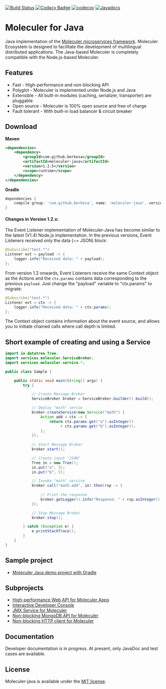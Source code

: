 [![Build Status](https://travis-ci.org/moleculer-java/moleculer-java.svg?branch=master)](https://travis-ci.org/moleculer-java/moleculer-java)
[![Codacy Badge](https://api.codacy.com/project/badge/Grade/a18722bf26f14e72946d1ae761fa7b5b)](https://www.codacy.com/manual/berkesa/moleculer-java?utm_source=github.com&amp;utm_medium=referral&amp;utm_content=moleculer-java/moleculer-java&amp;utm_campaign=Badge_Grade)
[![codecov](https://codecov.io/gh/moleculer-java/moleculer-java/branch/master/graph/badge.svg)](https://codecov.io/gh/moleculer-java/moleculer-java)
[![Javadocs](https://www.javadoc.io/badge/com.github.berkesa/moleculer-java.svg)](https://www.javadoc.io/doc/com.github.berkesa/moleculer-java)

# Moleculer for Java

Java implementation of the [Moleculer microservices framework](http://moleculer.services/). Moleculer Ecosystem is designed to facilitate the development of multilingual distributed applications. The Java-based Moleculer is completely compatible with the Node.js-based Moleculer.

## Features

*  Fast - High-performance and non-blocking API
*  Polyglot - Moleculer is implemented under Node.js and Java
*  Extensible - All built-in modules (caching, serializer, transporter) are pluggable
*  Open source - Moleculer is 100% open source and free of charge
*  Fault tolerant - With built-in load balancer &amp; circuit breaker

## Download

**Maven**

```xml
<dependencies>
	<dependency>
		<groupId>com.github.berkesa</groupId>
		<artifactId>moleculer-java</artifactId>
		<version>1.2.5</version>
		<scope>runtime</scope>
	</dependency>
</dependencies>
```

**Gradle**

```gradle
dependencies {
	compile group: 'com.github.berkesa', name: 'moleculer-java', version: '1.2.5' 
}
```

#### Changes in Version 1.2.x:

The Event Listener implementation of Moleculer-Java has become similar to the latest (V1.4) Node.js implementation.
In the previous versions, Event Listeners received only the data (~= JSON) block:

```java
@Subscribe("test.*")
Listener evt = payload -> {
    logger.info("Received data: " + payload);
};
```
From version 1.2 onwards, Event Listeners receive the same Context object as the Actions
and the `ctx.params` contains data corresponding to the previous `payload`.
Just change the "payload" variable to "ctx.params" to migrate:

```java
@Subscribe("test.*")
Listener evt = ctx -> {
    logger.info("Received data: " + ctx.params);
};
```

The Context object contains information about the event source,
and allows you to initiate chained calls where call depth is limited.

## Short example of creating and using a Service

```java
import io.datatree.Tree;
import services.moleculer.ServiceBroker;
import services.moleculer.service.*;

public class Sample {

    public static void main(String[] args) {
        try {

            // Create Message Broker
            ServiceBroker broker = ServiceBroker.builder().build();

            // Deploy "math" servie
            broker.createService(new Service("math") {
                Action add = ctx -> {
                    return ctx.params.get("a").asInteger()
                         + ctx.params.get("b").asInteger();
                };           
            });
                        
            // Start Message Broker
            broker.start();

            // Create input "JSON"
            Tree in = new Tree();
            in.put("a", 3);
            in.put("b", 5);

            // Invoke "math" service
            broker.call("math.add", in).then(rsp -> {
                
                // Print the response
                broker.getLogger().info("Response: " + rsp.asInteger());
            });

            // Stop Message Broker
            broker.stop();

        } catch (Exception e) {
            e.printStackTrace();
        }
    }
}
```

## Sample project

*  [Moleculer Java demo project with Gradle](https://moleculer-java.github.io/moleculer-spring-boot-demo/)

## Subprojects

*  [High-performance Web API for Moleculer Apps](https://moleculer-java.github.io/moleculer-java-web/)
*  [Interactive Developer Console](https://moleculer-java.github.io/moleculer-java-repl/)
*  [JMX Service for Moleculer](https://moleculer-java.github.io/moleculer-java-jmx/)
*  [Non-blocking MongoDB API for Moleculer](https://moleculer-java.github.io/moleculer-java-mongo/)
*  [Non-blocking HTTP client for Moleculer](https://moleculer-java.github.io/moleculer-java-httpclient/)

## Documentation

Developer documentation is in progress. At present, only JavaDoc and test cases are available.

## License

Moleculer-java is available under the [MIT license](https://tldrlegal.com/license/mit-license).
